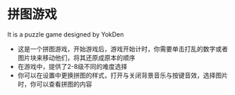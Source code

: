 # 拼图游戏
It is a puzzle game designed by YokDen  
- 这是一个拼图游戏，开始游戏后，游戏开始计时，你需要单击打乱的数字或者图片块来移动他们，将其还原成原本的顺序   
- 在游戏中，提供了2-8级不同的难度选择
- 你可以在设置中更换拼图的样式，打开与关闭背景音乐与按键音效，选择图片时，你可以查看拼图的内容
